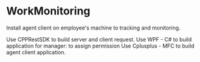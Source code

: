 # WorkMonitoring

Install agent client on employee's machine to tracking and monitoring.

Use CPPRestSDK to build server and client request.
Use WPF - C# to build application for manager: to assign permission
Use Cplusplus - MFC to build agent client application.


